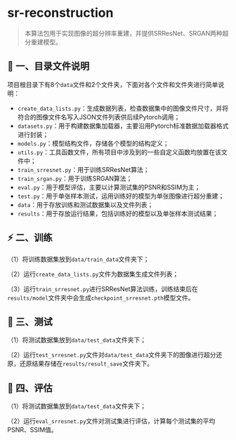 # sr-reconstruction
>本算法包用于实现图像的超分辨率重建，并提供SRResNet、SRGAN两种超分重建模型。

📖 一、目录文件说明
---
项目根目录下有8个```data```文件和2个文件夹，下面对各个文件和文件夹进行简单说明：

- ```create_data_lists.py```：生成数据列表，检查数据集中的图像文件尺寸，并将符合的图像文件名写入JSON文件列表供后续Pytorch调用；
- ```datasets.py```：用于构建数据集加载器，主要沿用Pytorch标准数据加载器格式进行封装；
- ```models.py```：模型结构文件，存储各个模型的结构定义；
- ```utils.py```：工具函数文件，所有项目中涉及到的一些自定义函数均放置在该文件中；
- ```train_srresnet.py```：用于训练SRResNet算法；
- ```train_srgan.py```：用于训练SRGAN算法；
- ```eval.py```：用于模型评估，主要以计算测试集的PSNR和SSIM为主；
- ```test.py```：用于单张样本测试，运用训练好的模型为单张图像进行超分重建；
- ```data```：用于存放训练和测试数据集以及文件列表；
- ```results```：用于存放运行结果，包括训练好的模型以及单张样本测试结果；

⚡ 二、训练
---
（1）将训练数据集放到```data/train_data```文件夹下；

（2）运行```create_data_lists.py```文件为数据集生成文件列表；

（3）运行```train_srresnet.py```进行SRResNet算法训练，训练结束后在```results/model```文件夹中会生成```checkpoint_srresnet.pth```模型文件。

👀 三、测试
---
（1）将测试数据集放到```data/test_data```文件夹下；

（2）运行```test_srresnet.py```文件对```data/test_data```文件夹下的图像进行超分还原，还原结果存储在```results/result_save```文件夹下。

📄 四、评估
---
（1）将测试数据集放到```data/test_data```文件夹下；

（2）运行```eval_srresnet.py```文件对测试集进行评估，计算每个测试集的平均PSNR、SSIM值。

